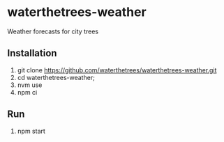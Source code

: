 # waterthetrees-weather
Weather forecasts for city trees

## Installation
1.  git clone https://github.com/waterthetrees/waterthetrees-weather.git
2.  cd waterthetrees-weather;
3.  nvm use
4.  npm ci


## Run
1.  npm start


